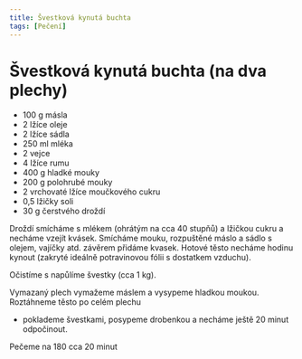 ```yaml
---
title: Švestková kynutá buchta
tags: [Pečení]
---
```


# Švestková kynutá buchta (na dva plechy)

* 100 g másla
* 2 lžíce oleje
* 2 lžíce sádla
* 250 ml mléka
* 2 vejce
* 4 lžíce rumu
* 400 g hladké mouky
* 200 g polohrubé mouky
* 2 vrchovaté lžíce moučkového cukru
* 0,5 lžičky soli
* 30 g čerstvého droždí

Droždí smícháme s mlékem (ohrátým na cca 40 stupňů) a lžičkou cukru a necháme vzejít kvásek. Smícháme mouku, 
rozpuštěné máslo a sádlo s olejem, vajíčky atd. závěrem přidáme kvasek. Hotové těsto necháme hodinu kynout 
(zakryté ideálně potravinovou fólii s dostatkem vzduchu).

Očistíme s napůlíme švestky (cca 1 kg).

Vymazaný plech vymažeme máslem a vysypeme hladkou moukou. Roztáhneme těsto po celém plechu 
- poklademe švestkami, posypeme drobenkou a necháme ještě 20 minut odpočinout.

Pečeme na 180 cca 20 minut
